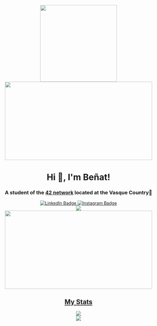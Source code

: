 <div id="header" align="center">
    <img src="https://media.giphy.com/media/gjrYDwbjnK8x36xZIO/giphy.gif" width="250" height "130"/>
    <img src=https://media.giphy.com/media/FqdGGgugkC4Xm/giphy.gif width="480" height="255"/>
    <div id="greeting">
        <h1>Hi 👋, I'm Beñat!</h1>
        <h3>A student of the  <a href="https://www.42network.org/">42 network</a> located at the Vasque Country📌</h3>
    </div>
    <div id="badges">
        <a id="linkedin" href="https://www.linkedin.com/in/benatcastro/">
            <img src="https://img.shields.io/badge/LinkedIn-blue?style=for-the-badge&logo=linkedin&logoColor=white" alt="LinkedIn Badge"/>
        </a>
        <a id="instagram" href="https://www.instagram.com/benaatt__/">
            <img src="https://img.shields.io/badge/Instagram-C13584?style=for-the-badge&logo=Instagram&logoColor=white" alt="Instagram Badge">
        <div id="Views counter">
            <img src="https://komarev.com/ghpvc/?username=benatcastro&style=for-the-badge">
        </div>
        <div id="body">
            <img src=https://media.giphy.com/media/FqdGGgugkC4Xm/giphy.gif width="480" height="255"/>
        </div>
    </div>
</div>

<div id="stats" align="center">
    <h2>My Stats</h2>
    <div id="stats_1">
        <img src="https://github-readme-stats.vercel.app/api?username=benatcastro&show_icons=true&theme=radical&hide_border=true&bg_color=0D1117" />
    </div>
    <div id="streak">
        <img src="http://github-readme-streak-stats.herokuapp.com?user=benatcastro&theme=radical&hide_border=true&background=0D1117" />
    </div>
</div>




